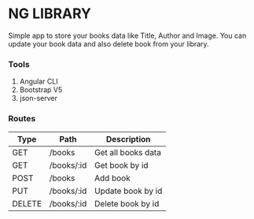 # NG LIBRARY
Simple app to store your books data like Title, Author and Image. You can update your book data and also delete book from your library.

### Tools
1. Angular CLI
2. Bootstrap V5
3. json-server

### Routes
| Type | Path | Description |
| - | - | - |
| GET | /books | Get all books data |
| GET | /books/:id | Get book by id |
| POST | /books | Add book |
| PUT | /books/:id | Update book by id |
| DELETE | /books/:id | Delete book by id |
